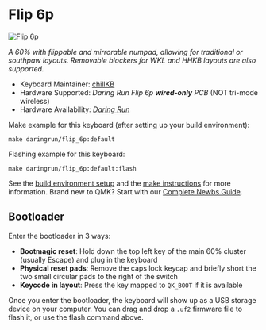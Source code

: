 # Flip 6p

![Flip 6p](https://imgur.com/vWZ0y4x.png)

*A 60% with flippable and mirrorable numpad, allowing for traditional or southpaw layouts. Removable blockers for WKL and HHKB layouts are also supported.*

* Keyboard Maintainer: [chillKB](https://github.com/chillKB)
* Hardware Supported: *Daring Run Flip 6p **wired-only** PCB* (NOT tri-mode wireless)
* Hardware Availability: *[Daring Run](https://d-r.works/collections/flip-6p)*

Make example for this keyboard (after setting up your build environment):

    make daringrun/flip_6p:default

Flashing example for this keyboard:

    make daringrun/flip_6p:default:flash

See the [build environment setup](https://docs.qmk.fm/#/getting_started_build_tools) and the [make instructions](https://docs.qmk.fm/#/getting_started_make_guide) for more information. Brand new to QMK? Start with our [Complete Newbs Guide](https://docs.qmk.fm/#/newbs).

## Bootloader

Enter the bootloader in 3 ways:

* **Bootmagic reset**: Hold down the top left key of the main 60% cluster (usually Escape) and plug in the keyboard
* **Physical reset pads**: Remove the caps lock keycap and briefly short the two small circular pads to the right of the switch
* **Keycode in layout**: Press the key mapped to `QK_BOOT` if it is available

Once you enter the bootloader, the keyboard will show up as a USB storage device on your computer. You can drag and drop a `.uf2` firmware file to flash it, or use the flash command above.
